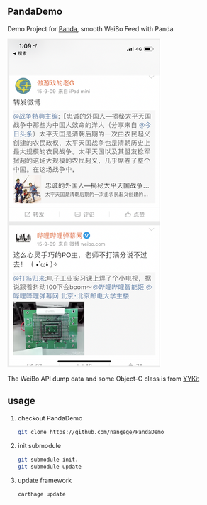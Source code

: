 ## PandaDemo

Demo Project for [Panda](https://github.com/nangege/Panda),  smooth WeiBo Feed with Panda

![](demo.png)

The WeiBo API dump data and some Object-C class is from [YYKit](https://github.com/ibireme/YYKit)

## usage

1. checkout PandaDemo 

   ```bash
   git clone https://github.com/nangege/PandaDemo
   ```
  
2. init submodule
   
   ```bash
   git submodule init. 
   git submodule update
   ```
3. update framework
   
   ```bash
   carthage update
   ```
